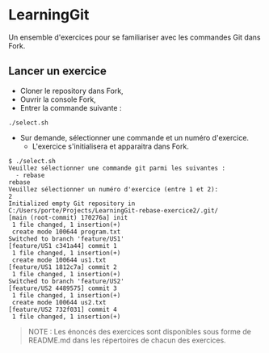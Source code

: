 # LearningGit

Un ensemble d'exercices pour se familiariser avec les commandes Git dans Fork.

## Lancer un exercice

- Cloner le repository dans Fork,
- Ouvrir la console Fork,
- Entrer la commande suivante : 

```
./select.sh
```

- Sur demande, sélectionner une commande et un numéro d'exercice.
  - L'exercice s'initialisera et apparaitra dans Fork. 

```
$ ./select.sh
Veuillez sélectionner une commande git parmi les suivantes :
  - rebase
rebase
Veuillez sélectionner un numéro d'exercice (entre 1 et 2):
2
Initialized empty Git repository in C:/Users/porte/Projects/LearningGit-rebase-exercice2/.git/
[main (root-commit) 170276a] init
 1 file changed, 1 insertion(+)
 create mode 100644 program.txt
Switched to branch 'feature/US1'
[feature/US1 c341a44] commit 1
 1 file changed, 1 insertion(+)
 create mode 100644 us1.txt
[feature/US1 1812c7a] commit 2
 1 file changed, 1 insertion(+)
Switched to branch 'feature/US2'
[feature/US2 4489575] commit 3
 1 file changed, 1 insertion(+)
 create mode 100644 us2.txt
[feature/US2 732f031] commit 4
 1 file changed, 1 insertion(+)
```

>NOTE : Les énoncés des exercices sont disponibles sous forme de README.md dans les répertoires de chacun des exercices.
